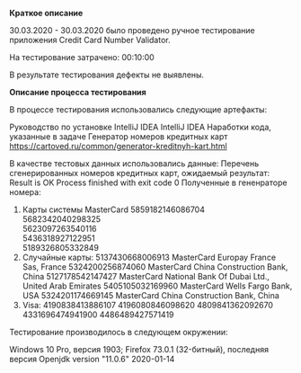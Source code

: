 **Краткое описание**

30.03.2020 - 30.03.2020 было проведено ручное тестирование приложения Credit Card Number Validator.

На тестирование затрачено: 00:10:00

В результате тестирования дефекты не выявлены.

**Описание процесса тестирования**

В процессе тестирования использовались следующие артефакты:

Руководство по установке IntelliJ IDEA
IntelliJ IDEA 
Наработки кода, указанные в задаче
Генератор номеров кредитных карт https://cartoved.ru/common/generator-kreditnyh-kart.html

В качестве тестовых данных использовались данные: 
Перечень сгенерированных номеров кредитных карт, ожидаемый результат: Result is OK Process finished with exit code 0
Полученные в гененраторе номера:
 1) Карты системы MasterCard
 5859182146086704   
 5682342040298325   
 5623097263540116   
 5436318927122951   
 5189326805332849   
 2) Случайные карты:
 5137430668006913 MasterCard Europay France Sas, France
 5324200256874060 MasterCard China Construction Bank, China
 5127178542147427 MasterCard National Bank Of Dubai Ltd., United Arab Emirates
 5405105032169960 MasterCard Wells Fargo Bank, USA
 5324201174669145 MasterCard China Construction Bank, China
 3) Visa:
 4190838413886107
 4196080846098620
 4809841362092670
 4331696474941900
 4486489427571419

Тестирование производилось в следующем окружении:

Windows 10 Pro, версия 1903; Firefox 73.0.1 (32-битный), последняя версия
Openjdk version "11.0.6" 2020-01-14

